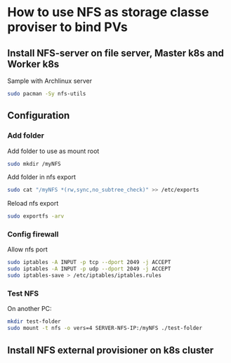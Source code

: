 # How to use NFS as storage classe proviser to bind PVs
## Install NFS-server on file server, Master k8s and Worker k8s
Sample with Archlinux server
```bash
sudo pacman -Sy nfs-utils
```

## Configuration
### Add folder
Add folder to use as mount root
```bash
sudo mkdir /myNFS
```
Add folder in nfs export
```bash
sudo cat "/myNFS *(rw,sync,no_subtree_check)" >> /etc/exports
```
Reload nfs export
```bash
sudo exportfs -arv
```

### Config firewall
Allow nfs port
```bash
sudo iptables -A INPUT -p tcp --dport 2049 -j ACCEPT
sudo iptables -A INPUT -p udp --dport 2049 -j ACCEPT
sudo iptables-save > /etc/iptables/iptables.rules
```

### Test NFS
On another PC: 
```bash
mkdir test-folder
sudo mount -t nfs -o vers=4 SERVER-NFS-IP:/myNFS ./test-folder
```




## Install NFS external provisioner on k8s cluster
